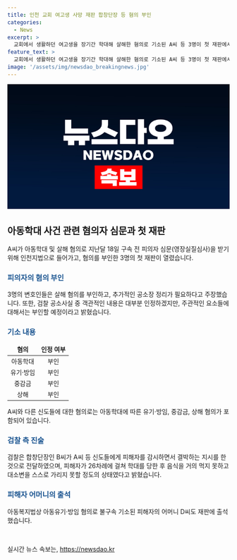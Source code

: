 ```yaml
---
title: 인천 교회 여고생 사망 재판 합창단장 등 혐의 부인
categories:
  - News
excerpt: >
  교회에서 생활하던 여고생을 장기간 학대해 살해한 혐의로 기소된 A씨 등 3명이 첫 재판에서 살해 혐의를 부인했습니다. 아동학대살해 혐의로 기소된 A씨(54·여)의 변호인은 공소장 정리가 추가로 필요하다며 혐의를 부인하고, 다른 피고인들도 범행을 부인했습니다. 피해자의 어머니도 법정에 출석했는데, 사건은 인천지법에서 진행 중이며, 피의자들은 C양이 자해를 해 막으려 했다고 주장했습니다. A씨와 함께 기소된 다른 피고인들 또한 범행을 부인했고, 이들에게는 아동복지법상 아동학대·유기·방임, 중감금, 상해 혐의도 적용됐습니다.
feature_text: >
  교회에서 생활하던 여고생을 장기간 학대해 살해한 혐의로 기소된 A씨 등 3명이 첫 재판에서 살해 혐의를 부인했습니다. 아동학대살해 혐의로 기소된 A씨(54·여)의 변호인은 공소장 정리가 추가로 필요하다며 혐의를 부인하고, 다른 피고인들도 범행을 부인했습니다. 피해자의 어머니도 법정에 출석했는데, 사건은 인천지법에서 진행 중이며, 피의자들은 C양이 자해를 해 막으려 했다고 주장했습니다. A씨와 함께 기소된 다른 피고인들 또한 범행을 부인했고, 이들에게는 아동복지법상 아동학대·유기·방임, 중감금, 상해 혐의도 적용됐습니다.
image: '/assets/img/newsdao_breakingnews.jpg'
---
```


<p><img src="/assets/img/newsdao_breakingnews.jpg" alt="cryptoinkorea 속보" /></p>

<h2 data-ke-size="size26">아동학대 사건 관련 혐의자 심문과 첫 재판</h2>

<p data-ke-size="size16">A씨가 아동학대 및 살해 혐의로 지난달 18일 구속 전 피의자 심문(영장실질심사)을 받기 위해 인천지법으로 들어가고, 혐의를 부인한 3명의 첫 재판이 열렸습니다.</p>

<h3><b><span style="color: #1a5490;">피의자의 혐의 부인</span></b></h3>

<p data-ke-size="size16">3명의 변호인들은 살해 혐의를 부인하고, 추가적인 공소장 정리가 필요하다고 주장했습니다. 또한, 검찰 공소사실 중 객관적인 내용은 대부분 인정하겠지만, 주관적인 요소들에 대해서는 부인할 예정이라고 밝혔습니다.</p>

<h3><b><span style="color: #1a5490;">기소 내용</span></b></h3>

<table>
<thead>
<tr>
<td style="text-align: center; height: 17px;"><b>혐의</b></td>
<td style="text-align: center; height: 17px;"><b>인정 여부</b></td>
</tr>
</thead>
<tbody>
<tr>
<td style="text-align: center; height: 17px;">아동학대</td>
<td style="text-align: center; height: 17px;">부인</td>
</tr>
<tr>
<td style="text-align: center; height: 17px;">유기·방임</td>
<td style="text-align: center; height: 17px;">부인</td>
</tr>
<tr>
<td style="text-align: center; height: 17px;">중감금</td>
<td style="text-align: center; height: 17px;">부인</td>
</tr>
<tr>
<td style="text-align: center; height: 17px;">상해</td>
<td style="text-align: center; height: 17px;">부인</td>
</tr>
</tbody>
</table>

<p data-ke-size="size16">A씨와 다른 신도들에 대한 혐의로는 아동학대에 따른 유기·방임, 중감금, 상해 혐의가 포함되어 있습니다.</p>

<h3><b><span style="color: #1a5490;">검찰 측 진술</span></b></h3>

<p data-ke-size="size16">검찰은 합창단장인 B씨가 A씨 등 신도들에게 피해자를 감시하면서 결박하는 지시를 한 것으로 전달하였으며, 피해자가 26차례에 걸쳐 학대를 당한 후 음식을 거의 먹지 못하고 대소변을 스스로 가리지 못할 정도의 상태였다고 밝혔습니다.</p>

<h3><b><span style="color: #1a5490;">피해자 어머니의 출석</span></b></h3>

<p data-ke-size="size16">아동복지법상 아동유기·방임 혐의로 불구속 기소된 피해자의 어머니 D씨도 재판에 출석했습니다.</p>

<p data-ke-size="size16">&nbsp;</p>
실시간 뉴스 속보는, <a href="https://newsdao.kr" rel="dofollow">https://newsdao.kr</a>


